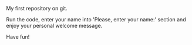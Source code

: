 My first repository on git.

Run the code, enter your name into 'Please, enter your name:' section and enjoy your personal welcome message.

Have fun!
